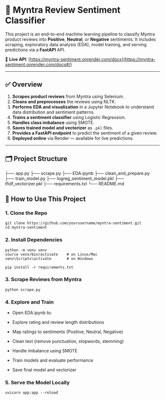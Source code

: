 # 🧠 Myntra Review Sentiment Classifier

This project is an end-to-end machine learning pipeline to classify Myntra product reviews into **Positive**, **Neutral**, or **Negative** sentiments. It includes scraping, exploratory data analysis (EDA), model training, and serving predictions via a **FastAPI** API.

🔗 **Live API**: [https://myntra-sentiment.onrender.com/docs](https://myntra-sentiment.onrender.com/docs#/)

---

## ✅ Overview

1. **Scrapes product reviews** from Myntra using Selenium.
2. **Cleans and preprocesses** the reviews using NLTK.
3. **Performs EDA and visualization** in a Jupyter Notebook to understand data distribution and sentiment patterns.
4. **Trains a sentiment classifier** using Logistic Regression.
5. **Handles class imbalance** using SMOTE.
6. **Saves trained model and vectorizer** as `.pkl` files.
7. **Provides a FastAPI endpoint** to predict the sentiment of a given review.
8. **Deployed online** via Render — available for live predictions.

---

## 🗂️ Project Structure
├── app.py
├── scrape.py
├── EDA.ipynb
├── clean_and_prepare.py
├── train_model.py
├── logreg_sentiment_model.pkl
├── tfidf_vectorizer.pkl
├── requirements.txt
└── README.md


## 🚀 How to Use This Project

### 1. Clone the Repo
```
git clone https://github.com/yourusername/myntra-sentiment.git
cd myntra-sentiment
```
### 2. Install Dependencies
```
python -m venv venv
source venv/bin/activate    # on Linux/Mac
venv\Scripts\activate       # on Windows

pip install -r requirements.txt
```
### 3. Scrape Reviews from Myntra
```
python scrape.py
```
### 4. Explore and Train
* Open EDA.ipynb to:
* Explore rating and review length distributions

* Map ratings to sentiments (Positive, Neutral, Negative)

* Clean text (remove punctuation, stopwords, stemming)

* Handle imbalance using SMOTE

* Train models and evaluate performance

* Save final model and vectorizer

### 5. Serve the Model Locally
```
uvicorn app:app --reload
```
